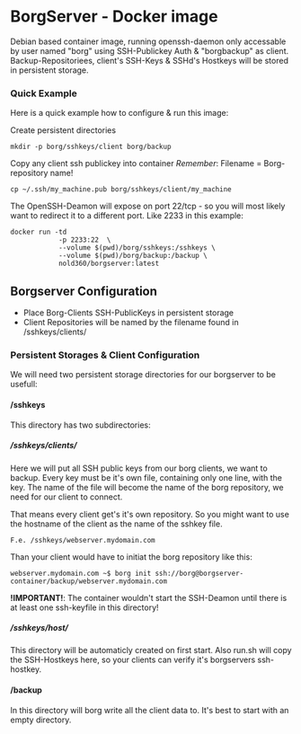# BorgServer - Docker image
Debian based container image, running openssh-daemon only accessable by user named "borg" using SSH-Publickey Auth & "borgbackup" as client. Backup-Repositoriees, client's SSH-Keys & SSHd's Hostkeys will be stored in persistent storage.

### Quick Example
Here is a quick example how to configure & run this image:

Create persistent directories
```
mkdir -p borg/sshkeys/client borg/backup
```

Copy any client ssh publickey into container
*Remember*: Filename = Borg-repository name!
```
cp ~/.ssh/my_machine.pub borg/sshkeys/client/my_machine 
```

The OpenSSH-Deamon will expose on port 22/tcp - so you will most likely want to redirect it to a different port. Like 2233 in this example:
```
docker run -td 
			-p 2233:22  \
			--volume $(pwd)/borg/sshkeys:/sshkeys \
			--volume $(pwd)/borg/backup:/backup \
			nold360/borgserver:latest
```

## Borgserver Configuration
 * Place Borg-Clients SSH-PublicKeys in persistent storage 
 * Client Repositories will be named by the filename found in /sshkeys/clients/

### Persistent Storages & Client Configuration
We will need two persistent storage directories for our borgserver to be usefull:

#### /sshkeys 
This directory has two subdirectories:
##### /sshkeys/clients/
Here we will put all SSH public keys from our borg clients, we want to backup. Every key must be it's own file, containing only one line, with the key. The name of the file will become the name of the borg repository, we need for our client to connect. 

That means every client get's it's own repository. So you might want to use the hostname of the client as the name of the sshkey file. 

```
F.e. /sshkeys/webserver.mydomain.com
```

Than your client would have to initiat the borg repository like this:
```
webserver.mydomain.com ~$ borg init ssh://borg@borgserver-container/backup/webserver.mydomain.com
```

**!IMPORTANT!**: The container wouldn't start the SSH-Deamon until there is at least one ssh-keyfile in this directory!

##### /sshkeys/host/
This directory will be automaticly created on first start. Also run.sh will copy the SSH-Hostkeys here, so your clients can verify it's borgservers ssh-hostkey.

#### /backup
In this directory will borg write all the client data to. It's best to start with an empty directory.
